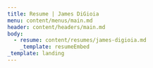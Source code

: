 ```yaml
---
title: Resume | James DiGioia
menu: content/menus/main.md
header: content/headers/main.md
body:
  - resume: content/resumes/james-digioia.md
    _template: resumeEmbed
_template: landing
---
```

